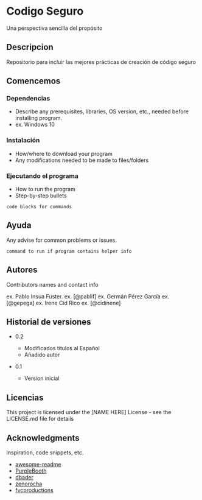 # Codigo Seguro 

Una perspectiva sencilla del propósito

## Descripcion

Repositorio para incluir las mejores prácticas de creación de código seguro

## Comencemos

### Dependencias

* Describe any prerequisites, libraries, OS version, etc., needed before installing program.
* ex. Windows 10

### Instalación

* How/where to download your program
* Any modifications needed to be made to files/folders

### Ejecutando el programa

* How to run the program
* Step-by-step bullets
```
code blocks for commands
```

## Ayuda

Any advise for common problems or issues.
```
command to run if program contains helper info
```

## Autores

Contributors names and contact info

ex. Pablo Insua Fuster. 
ex. [@pablif]
ex. Germán Pérez García
ex. [@gepega]
ex. Irene Cid Rico
ex. [@cidinene]
## Historial de versiones

* 0.2
    * Modificados titulos al Español
    * Añadido autor
    
* 0.1
    * Version inicial 

## Licencias

This project is licensed under the [NAME HERE] License - see the LICENSE.md file for details

## Acknowledgments

Inspiration, code snippets, etc.
* [awesome-readme](https://github.com/matiassingers/awesome-readme)
* [PurpleBooth](https://gist.github.com/PurpleBooth/109311bb0361f32d87a2)
* [dbader](https://github.com/dbader/readme-template)
* [zenorocha](https://gist.github.com/zenorocha/4526327)
* [fvcproductions](https://gist.github.com/fvcproductions/1bfc2d4aecb01a834b46)
